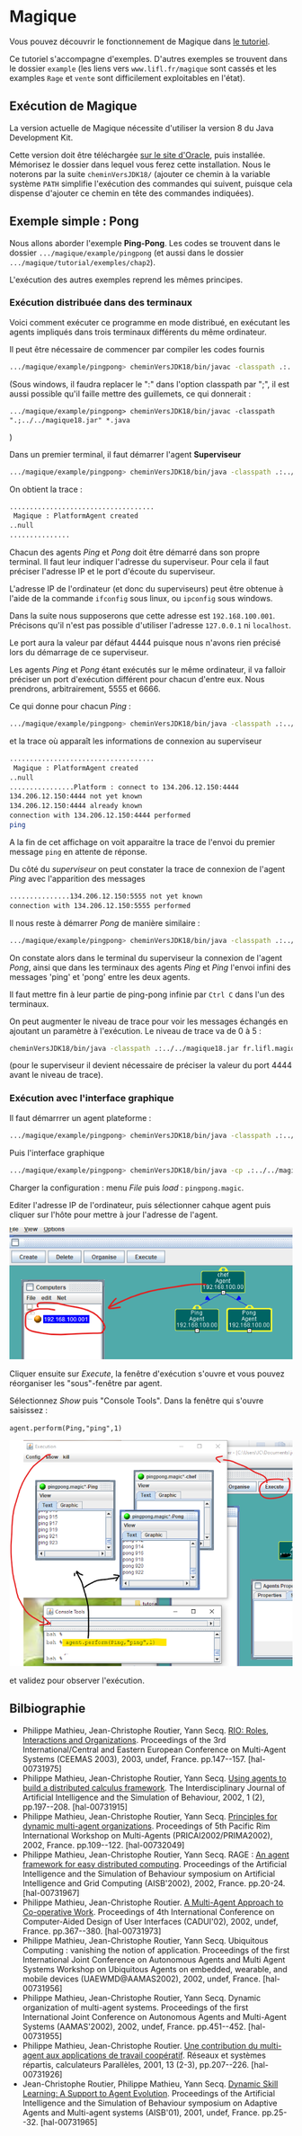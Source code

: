 # Magique

Vous pouvez découvrir le fonctionnement de Magique dans [le tutoriel](./tutorial/tutorial.pdf).


Ce tutoriel s'accompagne d'exemples. D'autres exemples se trouvent dans le dossier `example` (les liens vers `www.lifl.fr/magique` sont cassés et les examples `Rage` et `vente` sont difficilement exploitables en l'état).

## Exécution de Magique

La version actuelle de Magique nécessite d'utiliser la version 8 du Java Development Kit.  

Cette version doit être téléchargée [sur le site d'Oracle](https://www.oracle.com/java/technologies/javase/javase8-archive-downloads.html), puis installée. Mémorisez le dossier dans lequel vous ferez cette installation. Nous le noterons par la suite `cheminVersJDK18/` (ajouter ce chemin à la variable système `PATH` simplifie l'exécution des commandes qui suivent, puisque cela dispense d'ajouter ce chemin en tête des commandes indiquées).


## Exemple simple : Pong

Nous allons aborder l'exemple  **Ping-Pong**.
Les codes se trouvent dans le dossier `.../magique/example/pingpong` (et aussi dans le dossier `.../magique/tutorial/exemples/chap2`).

L'exécution des autres exemples reprend les mêmes principes.

### Exécution distribuée dans des terminaux

Voici comment exécuter ce programme en mode distribué, en exécutant les agents impliqués dans trois terminaux différents du même ordinateur.

Il peut être nécessaire de commencer par compiler les codes fournis

```bash
.../magique/example/pingpong> cheminVersJDK18/bin/javac -classpath .:../../magique18.jar *.java
```

(Sous windows, il faudra replacer le ":" dans l'option classpath par ";", il est aussi possible qu'il faille mettre des guillemets, ce qui donnerait :
```windows
.../magique/example/pingpong> cheminVersJDK18/bin/javac -classpath ".;../../magique18.jar" *.java
```
)


Dans un premier terminal, il faut démarrer l'agent **Superviseur**

```bash
.../magique/example/pingpong> cheminVersJDK18/bin/java -classpath .:../../magique18.jar fr.lifl.magique.Start SuperImp
```
On obtient la trace :
```bash
....................................
 Magique : PlatformAgent created
..null
...............
```

Chacun des agents *Ping* et *Pong* doit être démarré dans son propre terminal. Il faut leur indiquer l'adresse du superviseur. Pour cela il faut préciser l'adresse IP et le port d'écoute du superviseur. 

L'adresse IP de l'ordinateur (et donc du superviseurs) peut être obtenue à l'aide de la commande `ifconfig` sous linux, ou `ipconfig` sous windows.

Dans la suite nous supposerons que cette adresse est `192.168.100.001`. Précisons qu'il n'est pas possible d'utiliser l'adresse `127.0.0.1` ni `localhost`.

Le port aura la valeur par défaut 4444 puisque nous n'avons rien précisé lors du démarrage de ce superviseur.

Les agents *Ping* et *Pong* étant exécutés sur le même ordinateur, il va falloir préciser un port d'exécution différent pour chacun d'entre eux. Nous prendrons, arbitrairement, 5555 et 6666.


Ce qui donne pour chacun *Ping* :
```bash
.../magique/example/pingpong> cheminVersJDK18/bin/java -classpath .:../../magique18.jar fr.lifl.magique.Start PingImp  5555 192.168.100.001:4444
```
et la trace où apparaît les informations de connexion au superviseur
```bash
....................................
 Magique : PlatformAgent created
..null
................Platform : connect to 134.206.12.150:4444
134.206.12.150:4444 not yet known
134.206.12.150:4444 already known
connection with 134.206.12.150:4444 performed
ping
```
A la fin de cet affichage on voit apparaitre la trace de l'envoi du premier message `ping` en attente de réponse.

Du côté du *superviseur* on peut constater la trace de connexion de l'agent *Ping* avec l'apparition des messages
```bash
...............134.206.12.150:5555 not yet known
connection with 134.206.12.150:5555 performed
```

Il nous reste à démarrer *Pong* de manière similaire :

```bash
.../magique/example/pingpong> cheminVersJDK18/bin/java -classpath .:../../magique18.jar fr.lifl.magique.Start PongImp 6666 192.168.100.001:4444
```

On constate alors dans le terminal du superviseur la connexion de l'agent *Pong*, ainsi que dans les terminaux des agents *Ping* et *Ping* l'envoi infini des messages 'ping' et 'pong' entre les deux agents.

Il faut mettre fin à leur partie de ping-pong infinie par `Ctrl C` dans l'un des terminaux.

On peut augmenter le niveau de trace pour voir les messages échangés en ajoutant un paramètre à l'exécution. Le niveau de trace va de 0 à 5 :
```bash
cheminVersJDK18/bin/java -classpath .:../../magique18.jar fr.lifl.magique.Start PingImp  5555 192.168.100.001:4444 5
```

(pour le superviseur il devient nécessaire de préciser la valeur du port 4444 avant le niveau de trace).

### Exécution avec l'interface graphique

Il faut démarrrer un agent plateforme :
```bash
.../magique/example/pingpong> cheminVersJDK18/bin/java -classpath .:../../magique18.jar fr.lifl.magique.PlatformLauncher
```

Puis l'interface graphique

```bash
.../magique/example/pingpong> cheminVersJDK18/bin/java -cp .:../../magiqueGUI-18.jar fr.lifl.magique.gui.LanceurAgents
```

Charger la configuration : menu *File* puis *load* : `pingpong.magic`.

Editer l'adresse IP de l'ordinateur, puis sélectionner cahque agent puis cliquer sur l'hôte pour mettre à jour l'adresse de l'agent.

![ajuster les adresses IP](./images/gui-computerIP.png)

Cliquer ensuite sur *Execute*, la fenêtre d'exécution s'ouvre et vous pouvez réorganiser les "sous"-fenêtre par agent.

Sélectionnez *Show* puis "Console Tools". Dans la fenêtre qui s'ouvre saisissez :

`agent.perform(Ping,"ping",1)`

![exécution](./images/gui-execution.png)

et validez pour observer l'exécution.


## Bilbiographie
 * Philippe Mathieu, Jean-Christophe Routier, Yann Secq. [RIO: Roles, Interactions and Organizations](./publis/ceemas03-final.pdf). Proceedings of the 3rd International/Central and Eastern European Conference on Multi-Agent Systems (CEEMAS 2003), 2003, undef, France. pp.147--157. [hal-00731975]
 * Philippe Mathieu, Jean-Christophe Routier, Yann Secq. [Using agents to build a distributed calculus framework](./publis/aisbj2002_rage.pdf). The Interdisciplinary Journal of Artificial Intelligence and the Simulation of Behaviour, 2002, 1 (2), pp.197--208. [hal-00731915]
 * Philippe Mathieu, Jean-Christophe Routier, Yann Secq. [Principles for dynamic multi-agent organizations](./publis/prima02.pdf). Proceedings of 5th Pacific Rim International Workshop on Multi-Agents (PRICAI2002/PRIMA2002), 2002,  France. pp.109--122. [hal-00732049]
 * Philippe Mathieu, Jean-Christophe Routier, Yann Secq. RAGE : [An agent framework for easy distributed computing](./publis/rage-aisb-2002.pdf). Proceedings of the Artificial Intelligence and the Simulation of Behaviour symposium on Artificial Intelligence and Grid Computing (AISB'2002), 2002,  France. pp.20-24. [hal-00731967]
 * Philippe Mathieu, Jean-Christophe Routier. [A Multi-Agent Approach to Co-operative Work](./publis/cadui2002.pdf). Proceedings of 4th International Conference on Computer-Aided Design of User Interfaces (CADUI'02), 2002, undef, France. pp.367--380. [hal-00731973]
 * Philippe Mathieu, Jean-Christophe Routier, Yann Secq. Ubiquitous Computing : vanishing the notion of application. Proceedings of the first International Joint Conference on Autonomous Agents and Multi Agent Systems Workshop on Ubiquitous Agents on embedded, wearable, and mobile devices (UAEWMD@AAMAS2002), 2002, undef, France. [hal-00731956]
 * Philippe Mathieu, Jean-Christophe Routier, Yann Secq. Dynamic organization of multi-agent systems. Proceedings of the first International Joint Conference on Autonomous Agents and Multi-Agent Systems (AAMAS'2002), 2002, undef, France. pp.451--452. [hal-00731955]
 * Philippe Mathieu, Jean-Christophe Routier. [Une contribution du multi-agent aux applications de travail coopératif](./publis/diapo-dans-tsi-2001.pdf). Réseaux et systèmes répartis, calculateurs Parallèles, 2001, 13 (2-3), pp.207--226. [hal-00731926]
 * Jean-Christophe Routier, Philippe Mathieu, Yann Secq. [Dynamic Skill Learning: A Support to Agent Evolution](./publis/aisb01-dynamic-skill-learni.pdf). Proceedings of the Artificial Intelligence and the Simulation of Behaviour symposium on Adaptive Agents and Multi-agent systems (AISB'01), 2001, undef, France. pp.25--32. [hal-00731965]


